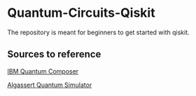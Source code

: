 # Quantum-Circuits-Qiskit
The repository is meant for beginners to get started with qiskit.

## Sources to reference 
[IBM Quantum Composer](https://quantum.cloud.ibm.com/composer?initial=N4IgjghgzgtiBcIDyAFAogOQIoEEDKAsgAQBMAdAAwDcAOgHYCWdAxgDYCuAJgKZE3jdWDAEYBGMk2b9ademABO3AOZEwAbQAsAXRnNFK5pp316IADQg6EGNwQgAqnQAuDJ626cizBvObtXIAC%2BQA)

[Algassert Quantum Simulator](https://algassert.com/quirk)
